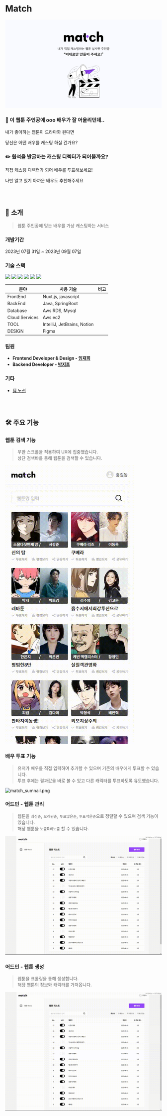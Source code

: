 # Match

![match_sumnail.png](frontend/assets/image/match_sumnail.png)

### 💭 이 웹툰 주인공에 ooo 배우가 잘 어울리던데..

내가 좋아하는 웹툰이 드라마화 된다면

당신은 어떤 배우를 캐스팅 하실 건가요?

### ✏️ 원석을 발굴하는 캐스팅 디렉터가 되어볼까요?

직접 캐스팅 디렉터가 되어 배우를 투표해보세요!

나만 알고 있기 아까운 배우도 추천해주세요

<br>
<br>

## 📃 소개

> 웹툰 주인공에 맞는 배우를 가상 캐스팅하는 서비스

### 개발기간

2023년 07월 31일 ~ 2023년 09월 07일

### 기술 스택

<img src="https://img.shields.io/badge/Nuxt-00DC82?style=flat&logo=Nuxt.js&logoColor=white"/>
<img src="https://img.shields.io/badge/springboot-6DB33F?style=flat&logo=springboot&logoColor=white"/>
<img src="https://img.shields.io/badge/JavaScript-F7DF1E?style=flat&logo=JavaScript&logoColor=white"/>
<img src="https://img.shields.io/badge/Docker-2496ED?style=flat&logo=Docker&logoColor=white"/>
<img src="https://img.shields.io/badge/NGINX-009639?style=flat&logo=NGINX&logoColor=white"/>
<img src="https://img.shields.io/badge/githubactions-2088FF?style=flat&logo=githubactions&logoColor=white"/>

| 분야           | 사용 기술                   | 비고 |
| -------------- | --------------------------- | ---- |
| FrontEnd       | Nuxt.js, javascript         |
| BackEnd        | Java, SpringBoot            |
| Database       | Aws RDS, Mysql              |
| Cloud Services | Aws ec2                     |
| TOOL           | IntelliJ, JetBrains, Notion |
| DESIGN         | Figma                       |

### 팀원

- **Frontend Developer & Design - [임재희](https://github.com/limjaehee)**
- **Backend Developer - [박지호](https://github.com/Binjiho)**

### 기타

- [팀 노션](https://www.notion.so/a4f860882cc146698d15c5751a4a4978?v=6658d070136b4066bd3f4febaf624ab1&pvs=4)

<br>
<br>

## 🛠️ 주요 기능

### 웹툰 검색 기능

> 무한 스크롤을 적용하여 UX에 집중했습니다.<br>
> 상단 검색바를 통해 웹툰을 검색할 수 있습니다.

![match_sumnail.png](frontend/assets/image/webtoon_main.gif)

### 배우 투표 기능

> 유저가 배우를 직접 입력하여 추가할 수 있으며 기존의 배우에게 투표할 수 있습니다.<br>
> 투표 후에는 결과값을 바로 볼 수 있고 다른 캐릭터를 투표하도록 유도했습니다.

![match_sumnail.png](frontend/assets/image/webtoon_vote.gif)

### 어드민 - 웹툰 관리

> 웹툰을 `최신순`, `오래된순`, `투표많은순`, `투표적은순`으로 정렬할 수 있으며 검색 기능이 있습니다.<br>
> 해당 웹툰을 `노출`&`비노출` 할 수 있습니다.

![match_sumnail.png](frontend/assets/image/admin_webtoon_main.gif)

### 어드민 - 웹툰 생성

> 웹툰을 크롤링을 통해 생성합니다. <br>
> 해당 웹툰의 정보와 캐릭터를 가져옵니다.

![match_sumnail.png](frontend/assets/image/admin_webtoon_create.gif)
